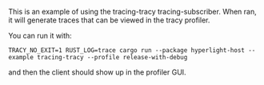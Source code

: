 This is an example of using the tracing-tracy tracing-subscriber. When ran, it will generate traces that can be viewed in the tracy profiler.

You can run it with:

```console
TRACY_NO_EXIT=1 RUST_LOG=trace cargo run --package hyperlight-host --example tracing-tracy --profile release-with-debug
```

and then the client should show up in the profiler GUI.